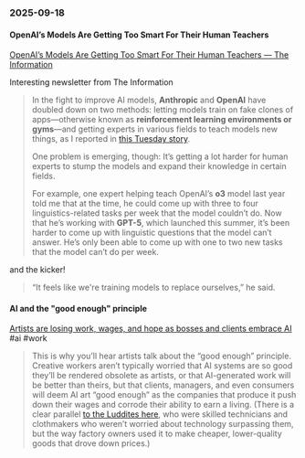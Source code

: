 ### 2025-09-18
#### OpenAI’s Models Are Getting Too Smart For Their Human Teachers
[OpenAI’s Models Are Getting Too Smart For Their Human Teachers — The Information](https://www.theinformation.com/articles/openais-models-getting-smart-human-teachers?rc=arnbfe)

Interesting newsletter from The Information

> In the fight to improve AI models, **Anthropic** and **OpenAI** have doubled down on two methods: letting models train on fake clones of apps—otherwise known as **reinforcement learning environments or gyms**—and getting experts in various fields to teach models new things, as I reported in [this Tuesday story](https://url3396.theinformation.com/ls/click?upn=u001.71kYkaWDpGOJSzbGrs4y1TNF0-2FB-2Bh5pDUdkL0JSEoBmbIlaCwUAb-2B2vhxG1AFBaNK03flILn7zJs8v1kech20r5eppkhW8xbfTqOmjaHF5vbsOcAjpxukzTKqD-2BGSPezScAMYUr5H6e3ZVMoYF6BEzXhzZCuLL38PeT9y68mo4yn8sld8sVRgl-2BnJDOVOfUC4HcH2DxAnaIaR2RFtbhWfgdIu3UFXzM0mZTscB7DLTI-3DhOyi_AuC1hQt1RN-2BQ8oJF7JTR1tika1meOrVYrdKu0OyV0p-2B1mOEfWNRn9J-2B6tRYBCt3jXKmm-2BjQyDRyeskWIckTKI-2Fzrw-2FW1biZoJwQQeqkG6FupAQ-2B-2Bj6zukxlEmbnwmjCLsh67pMKNnLAWpfnqdp-2FNggMRlzWnhO11-2BtCARD9uiE0cCjMEnjEXS2InYmcG4I-2FTP7G5wP8-2B8LUR5qmPkWjYAco6z5mswvI-2BqJz1PtPbGhNP6Qxm-2Bumgq6ovkrnoCF4ekXSn9K6I8fI9O5Q0I1S3vXzPCh-2F6Ka0AP1qdwkOTL8oikH8d4ixvyWxQwNRy-2B88I3lA0rpvaZn-2BRlkbE0smaIRyyGCf1pSqq1SW4oJLhAy-2FUfbLj6rZ3DihsG-2BAmZbXw).
> 
> One problem is emerging, though: It’s getting a lot harder for human experts to stump the models and expand their knowledge in certain fields.
> 
> For example, one expert helping teach OpenAI’s **o3** model last year told me that at the time, he could come up with three to four linguistics-related tasks per week that the model couldn’t do. Now that he’s working with **GPT-5**, which launched this summer, it’s been harder to come up with linguistic questions that the model can’t answer. He’s only been able to come up with one to two new tasks that the model can’t do per week.

and the kicker!

> “It feels like we're training models to replace ourselves,” he said.

#### AI and the "good enough" principle
[Artists are losing work, wages, and hope as bosses and clients embrace AI](https://www.bloodinthemachine.com/p/artists-are-losing-work-wages-and) #ai #work 

> This is why you’ll hear artists talk about the “good enough” principle. Creative workers aren’t typically worried that AI systems are so good they’ll be rendered obsolete as artists, or that AI-generated work will be better than theirs, but that clients, managers, and even consumers will deem AI art “good enough” as the companies that produce it push down their wages and corrode their ability to earn a living. (There is a clear parallel [to the Luddites here](https://www.bloodinthemachine.com/p/one-year-of-blood-in-the-machine), who were skilled technicians and clothmakers who weren’t worried about technology surpassing them, but the way factory owners used it to make cheaper, lower-quality goods that drove down prices.)